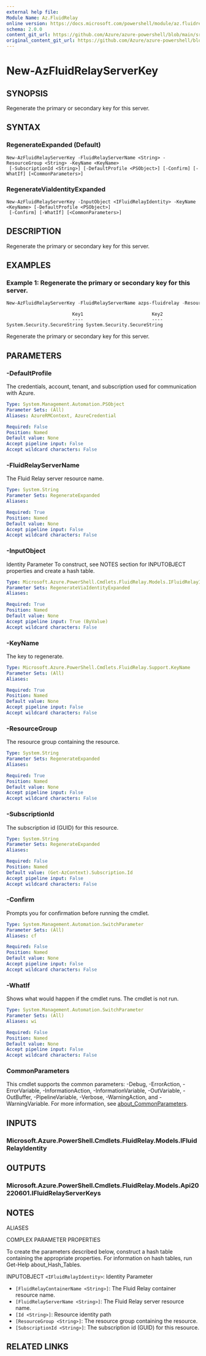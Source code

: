 ```yaml
---
external help file: 
Module Name: Az.FluidRelay
online version: https://docs.microsoft.com/powershell/module/az.fluidrelay/new-azfluidrelayserverkey
schema: 2.0.0
content_git_url: https://github.com/Azure/azure-powershell/blob/main/src/FluidRelay/help/New-AzFluidRelayServerKey.md
original_content_git_url: https://github.com/Azure/azure-powershell/blob/main/src/FluidRelay/help/New-AzFluidRelayServerKey.md
---
```


# New-AzFluidRelayServerKey

## SYNOPSIS
Regenerate the primary or secondary key for this server.

## SYNTAX

### RegenerateExpanded (Default)
```
New-AzFluidRelayServerKey -FluidRelayServerName <String> -ResourceGroup <String> -KeyName <KeyName>
 [-SubscriptionId <String>] [-DefaultProfile <PSObject>] [-Confirm] [-WhatIf] [<CommonParameters>]
```

### RegenerateViaIdentityExpanded
```
New-AzFluidRelayServerKey -InputObject <IFluidRelayIdentity> -KeyName <KeyName> [-DefaultProfile <PSObject>]
 [-Confirm] [-WhatIf] [<CommonParameters>]
```

## DESCRIPTION
Regenerate the primary or secondary key for this server.

## EXAMPLES

### Example 1: Regenerate the primary or secondary key for this server.
```powershell
New-AzFluidRelayServerKey -FluidRelayServerName azps-fluidrelay -ResourceGroup azpstest-gp -KeyName 'key2'
```

```output
                        Key1                         Key2
                        ----                         ----
System.Security.SecureString System.Security.SecureString
```

Regenerate the primary or secondary key for this server.

## PARAMETERS

### -DefaultProfile
The credentials, account, tenant, and subscription used for communication with Azure.

```yaml
Type: System.Management.Automation.PSObject
Parameter Sets: (All)
Aliases: AzureRMContext, AzureCredential

Required: False
Position: Named
Default value: None
Accept pipeline input: False
Accept wildcard characters: False
```

### -FluidRelayServerName
The Fluid Relay server resource name.

```yaml
Type: System.String
Parameter Sets: RegenerateExpanded
Aliases:

Required: True
Position: Named
Default value: None
Accept pipeline input: False
Accept wildcard characters: False
```

### -InputObject
Identity Parameter
To construct, see NOTES section for INPUTOBJECT properties and create a hash table.

```yaml
Type: Microsoft.Azure.PowerShell.Cmdlets.FluidRelay.Models.IFluidRelayIdentity
Parameter Sets: RegenerateViaIdentityExpanded
Aliases:

Required: True
Position: Named
Default value: None
Accept pipeline input: True (ByValue)
Accept wildcard characters: False
```

### -KeyName
The key to regenerate.

```yaml
Type: Microsoft.Azure.PowerShell.Cmdlets.FluidRelay.Support.KeyName
Parameter Sets: (All)
Aliases:

Required: True
Position: Named
Default value: None
Accept pipeline input: False
Accept wildcard characters: False
```

### -ResourceGroup
The resource group containing the resource.

```yaml
Type: System.String
Parameter Sets: RegenerateExpanded
Aliases:

Required: True
Position: Named
Default value: None
Accept pipeline input: False
Accept wildcard characters: False
```

### -SubscriptionId
The subscription id (GUID) for this resource.

```yaml
Type: System.String
Parameter Sets: RegenerateExpanded
Aliases:

Required: False
Position: Named
Default value: (Get-AzContext).Subscription.Id
Accept pipeline input: False
Accept wildcard characters: False
```

### -Confirm
Prompts you for confirmation before running the cmdlet.

```yaml
Type: System.Management.Automation.SwitchParameter
Parameter Sets: (All)
Aliases: cf

Required: False
Position: Named
Default value: None
Accept pipeline input: False
Accept wildcard characters: False
```

### -WhatIf
Shows what would happen if the cmdlet runs.
The cmdlet is not run.

```yaml
Type: System.Management.Automation.SwitchParameter
Parameter Sets: (All)
Aliases: wi

Required: False
Position: Named
Default value: None
Accept pipeline input: False
Accept wildcard characters: False
```

### CommonParameters
This cmdlet supports the common parameters: -Debug, -ErrorAction, -ErrorVariable, -InformationAction, -InformationVariable, -OutVariable, -OutBuffer, -PipelineVariable, -Verbose, -WarningAction, and -WarningVariable. For more information, see [about_CommonParameters](http://go.microsoft.com/fwlink/?LinkID=113216).

## INPUTS

### Microsoft.Azure.PowerShell.Cmdlets.FluidRelay.Models.IFluidRelayIdentity

## OUTPUTS

### Microsoft.Azure.PowerShell.Cmdlets.FluidRelay.Models.Api20220601.IFluidRelayServerKeys

## NOTES

ALIASES

COMPLEX PARAMETER PROPERTIES

To create the parameters described below, construct a hash table containing the appropriate properties. For information on hash tables, run Get-Help about_Hash_Tables.


INPUTOBJECT `<IFluidRelayIdentity>`: Identity Parameter
  - `[FluidRelayContainerName <String>]`: The Fluid Relay container resource name.
  - `[FluidRelayServerName <String>]`: The Fluid Relay server resource name.
  - `[Id <String>]`: Resource identity path
  - `[ResourceGroup <String>]`: The resource group containing the resource.
  - `[SubscriptionId <String>]`: The subscription id (GUID) for this resource.

## RELATED LINKS

